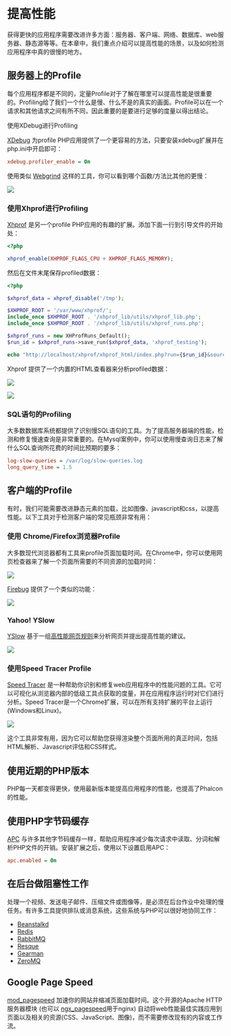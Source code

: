 # 提高性能

获得更快的应用程序需要改进许多方面：服务器、客户端、网络、数据库、web服务器、静态源等等。在本章中，我们重点介绍可以提高性能的场景，以及如何检测应用程序中真的很慢的地方。


## 服务器上的Profile

每个应用程序都是不同的，定量Profile对于了解在哪里可以提高性能是很重要的。Profiling给了我们一个什么是慢、什么不是的真实的画面。Profile可以在一个请求和其他请求之间有所不同，因此重要的是要进行足够的度量以得出结论。

使用XDebug进行Profiling

[XDebug](http://xdebug.org/docs) 为profile PHP应用提供了一个更容易的方法，只要安装xdebug扩展并在php.ini中开启即可：

```ini
xdebug.profiler_enable = On
```

使用类似 [Webgrind](https://github.com/jokkedk/webgrind/) 这样的工具，你可以看到哪个函数/方法比其他的更慢：

![](https://docs.phalconphp.com/images/content/performance-webgrind.jpg)


### 使用Xhprof进行Profiling

[Xhprof](https://github.com/facebook/xhprof) 是另一个profile PHP应用的有趣的扩展。添加下面一行到引导文件的开始处：

```php
<?php

xhprof_enable(XHPROF_FLAGS_CPU + XHPROF_FLAGS_MEMORY);
```

然后在文件末尾保存profiled数据：

```php
<?php

$xhprof_data = xhprof_disable('/tmp');

$XHPROF_ROOT = '/var/www/xhprof/';
include_once $XHPROF_ROOT . '/xhprof_lib/utils/xhprof_lib.php';
include_once $XHPROF_ROOT . '/xhprof_lib/utils/xhprof_runs.php';

$xhprof_runs = new XHProfRuns_Default();
$run_id = $xhprof_runs->save_run($xhprof_data, 'xhprof_testing');

echo "http://localhost/xhprof/xhprof_html/index.php?run={$run_id}&source=xhprof_testing\n";
```

Xhprof 提供了一个内置的HTML查看器来分析profiled数据：

![](https://docs.phalconphp.com/images/content/performance-xhprof-2.jpg)

![](https://docs.phalconphp.com/images/content/performance-xhprof-1.jpg)


### SQL语句的Profiling

大多数数据库系统都提供了识别慢SQL语句的工具。为了提高服务器端的性能，检测和修复慢速查询是非常重要的。在Mysql案例中，你可以使用慢查询日志来了解什么SQL查询所花费的时间比预期的要多：

```ini
log-slow-queries = /var/log/slow-queries.log
long_query_time = 1.5
```


## 客户端的Profile

有时，我们可能需要改进静态元素的加载，比如图像、javascript和css，以提高性能。以下工具对于检测客户端的常见瓶颈非常有用：


### 使用 Chrome/Firefox浏览器Profile

大多数现代浏览器都有工具来profile页面加载时间。在Chrome中，你可以使用网页检查器来了解一个页面所需要的不同资源的加载时间：

![](https://docs.phalconphp.com/images/content/performance-chrome-1.jpg)

[Firebug](http://getfirebug.com/) 提供了一个类似的功能：

![](https://docs.phalconphp.com/images/content/performance-firefox-1.jpg)


### Yahoo! YSlow

[YSlow](http://developer.yahoo.com/yslow/) 基于一组[高性能网页规则](http://developer.yahoo.com/performance/rules.html)来分析网页并提出提高性能的建议。

![](https://docs.phalconphp.com/images/content/performance-yslow-1.jpg)


### 使用Speed Tracer Profile

[Speed Tracer](https://developers.google.com/web-toolkit/speedtracer/) 是一种帮助你识别和修复web应用程序中的性能问题的工具。它可以可视化从浏览器内部的低级工具点获取的度量，并在应用程序运行时对它们进行分析。Speed Tracer是一个Chrome扩展，可以在所有支持扩展的平台上运行(Windows和Linux)。

![](https://docs.phalconphp.com/images/content/performance-speed-tracer.jpg)


这个工具非常有用，因为它可以帮助您获得渲染整个页面所用的真正时间，包括HTML解析、Javascript评估和CSS样式。


## 使用近期的PHP版本

PHP每一天都变得更快，使用最新版本能提高应用程序的性能，也提高了Phalcon的性能。


## 使用PHP字节码缓存

[APC](http://php.net/manual/zh/book.apc.php) 与许多其他字节码缓存一样，帮助应用程序减少每次请求中读取、分词和解析PHP文件的开销。安装扩展之后，使用以下设置启用APC：

```ini
apc.enabled = On
```


## 在后台做阻塞性工作

处理一个视频、发送电子邮件、压缩文件或图像等，是必须在后台作业中处理的慢任务。有许多工具提供排队或消息系统，这些系统与PHP可以很好地协同工作：

* [Beanstalkd](http://kr.github.io/beanstalkd/)
* [Redis](http://redis.io/)
* [RabbitMQ](http://www.rabbitmq.com/)
* [Resque](https://github.com/chrisboulton/php-resque>)
* [Gearman](http://gearman.org/)
* [ZeroMQ](http://www.zeromq.org/)


## Google Page Speed

[mod_pagespeed](https://developers.google.com/speed/pagespeed/mod) 加速你的网站并缩减页面加载时间。这个开源的Apache HTTP服务器模块 (也可以 [ngx_pagespeed](https://developers.google.com/speed/pagespeed/ngx)用于nginx) 自动将web性能最佳实践应用到页面以及相关的资源(CSS、JavaScript、图像)，而不需要修改现有的内容或工作流。